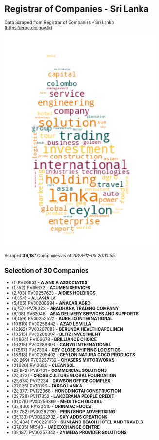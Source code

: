 # Registrar of Companies - Sri Lanka

Data Scraped from Registrar of Companies - Sri Lanka (https://eroc.drc.gov.lk)

![word-cloud](data/word_cloud.png)

Scraped **39,187** Companies as of *2023-12-05 20:10:55*.


## Selection of 30 Companies

* (1) PV20853 - **A AND A ASSOCIATES**
* (1,352) PV65672 - **ACUMEN SERVICES**
* (2,703) PV00257623 - **AIDIES HOLDINGS**
* (4,054)  - **ALLASIA  LK**
* (5,405) PV00208994 - **ANACAR AGRO**
* (6,757) PV78323 - **ARADHANA TRADING COMPANY**
* (8,108) PV62048 - **ASIA DELIVERY SERVICES AND SUPPORTS**
* (9,459) PV00252522 - **AURELIO INTERNATIONAL**
* (10,810) PV00258442 - **AZAD LE VILLA**
* (12,162) PV00207082 - **BERUNDA HEALTHCARE LINEN**
* (13,513) PV00288007 - **BLITZ  INVESTMENT**
* (14,864) PV106678 - **BRILLIANCE CHOICE**
* (16,215) PV00289303 - **CANVO INTERNATIONAL**
* (17,567) PV67304 - **CEY GLOBE SHIPPING LOGISTICS**
* (18,918) PV00205402 - **CEYLON NATURA COCO PRODUCTS**
* (20,269) PV00237732 - **CHASERS MOTORWORKS**
* (21,620) PV12680 - **CLEANSOL**
* (22,972) PV97161 - **COMMERCIAL SOLUTIONS**
* (24,323)  - **CROSS CULTURE GLOBAL FOUNDATION**
* (25,674) PV77234 - **DAWSON OFFICE COMPLEX**
* (27,025) PV78196 - **FARGO LANKA**
* (28,377) PV122368 - **HONGDINGTAI CONSTRUCTION**
* (29,728) PV117352 - **LAKDERANA PEOPLE CREDIT**
* (31,079) PV00256369 - **MEDI TECH GLOBAL**
* (32,430) PV120410 - **ORINMAC FOODS**
* (33,782) PV00282130 - **PRINTSHOP ADVERTISING**
* (35,133) PV00202732 - **SKY ADDS CREATIONS**
* (36,484) PV00221073 - **SUNLAND BEACH HOTEL AND TRAVELS**
* (37,835) NF543 - **UAE EXCHANGE CENTRE**
* (39,187) PV00257342 - **ZYMEDA PROVIDER SOLUTIONS**